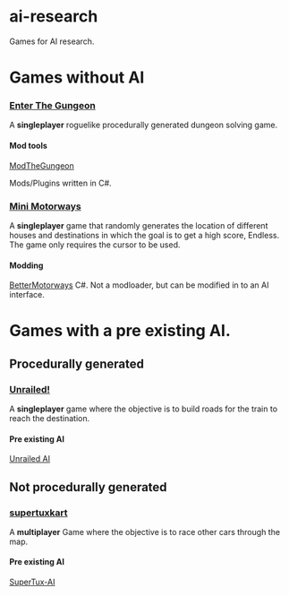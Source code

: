 # ai-research
Games for AI research.

# Games without AI

### [Enter The Gungeon](https://store.steampowered.com/app/311690/Enter_the_Gungeon/)

A **singleplayer** roguelike procedurally generated dungeon solving game.

#### Mod tools
[ModTheGungeon](https://modthegungeon.eu/)

Mods/Plugins written in C#.

### [Mini Motorways](https://store.steampowered.com/app/1127500/Mini_Motorways/)

A **singleplayer** game that randomly generates the location of different houses and destinations in which the goal is to get a high score, Endless.
The game only requires the cursor to be used.

#### Modding 
[BetterMotorways](https://github.com/matias-kovero/BetterMotorways)
C#. Not a modloader, but can be modified in to an AI interface.

# Games with a pre existing AI.

## Procedurally generated

### [Unrailed!](https://store.steampowered.com/app/1016920/Unrailed/)

A **singleplayer** game where the objective is to build roads for the train to reach the destination.

#### Pre existing AI
[Unrailed AI](https://github.com/Flowtter/unrailed-ai)

## Not procedurally generated

### [supertuxkart](https://supertuxkart.net)

A **multiplayer** Game where the objective is to race other cars through the map.

#### Pre existing AI 

[SuperTux-AI](https://github.com/EZBUTD/SuperTux-AI)
